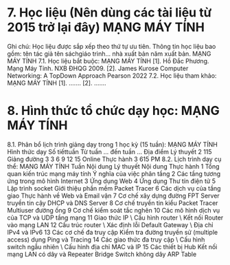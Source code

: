 # 7. Học liệu (Nên dùng các tài liệu từ 2015 trở lại đây) MẠNG MÁY TÍNH
Ghi chú: Học liệu được sắp xếp theo thứ tự ưu tiên. Thông tin học liệu bao gồm: tên tác giả tên sáchgiáo trình... nhà xuất bản năm xuất bản. MẠNG MÁY TÍNH
7.1. Học liệu bắt buộc: MẠNG MÁY TÍNH \[1\]. Hồ Đắc Phương. Mạng Máy Tính. NXB ĐHQG 2009.
\[2\]. James Kurose Computer Networking: A TopDown Approach Pearson
2022
7.2. Học liệu tham khảo: MẠNG MÁY TÍNH \[1\]. ...\....
\[2\]. ...\....
# 8. Hình thức tổ chức dạy học: MẠNG MÁY TÍNH
8.1. Phân bổ lịch trình giảng dạy trong 1 học kỳ (15 tuần): MẠNG MÁY TÍNH Hình thức dạy Số tiếttuần Từ tuần ... đến tuần ... Địa điểm Lý thuyết 2 115 Giảng đường
3 3 6 9 12 15 Online
Thực hành 3 615 PM
8.2. Lịch trình dạy cụ thể: MẠNG MÁY TÍNH Tuần Nội dung Lý thuyết Nội dung Thực hành 1 Tổng quan kiến trúc mạng máy tính Ý nghĩa của việc phân tầng 2 Các tầng tương ứng trong mô hình Internet 3 Ứng dụng Web 4 Ứng dụng Thư tín điện tử 5 Lập trình socket Giới thiệu phần mềm Packet Tracer 6 Các dịch vụ của tầng giao Thực hành về Web và Email vận 7 Cơ chế xây dựng đường FPT Server truyền tin cậy DHCP và DNS Server 8 Cơ chế truyền tin kiểu Packet Tracer Multiuser đường ống 9 Cơ chế kiểm soát tắc nghẽn 10 Các mô hình dịch vụ của TCP và UDP tầng mạng 11 Giao thức IP \ Cấu hình router \ Kết nối Router vào mạng LAN 12 Cấu trúc router \ Xác định lỗi Default Gateway \ Địa chỉ IPv4 và IPv6 13 Các cơ chế đa truy cập Kiểm tra đường truyền sử (multiple access) dụng Ping và Tracing 14 Các giao thức đa truy cập \ Cấu hình switch ngẫu nhiên \ Cấu hình địa chỉ MAC và IP 15 Các thiết bị Hub Kết nối mạng LAN có dây và Repeater Bridge Switch không dây ARP Table
